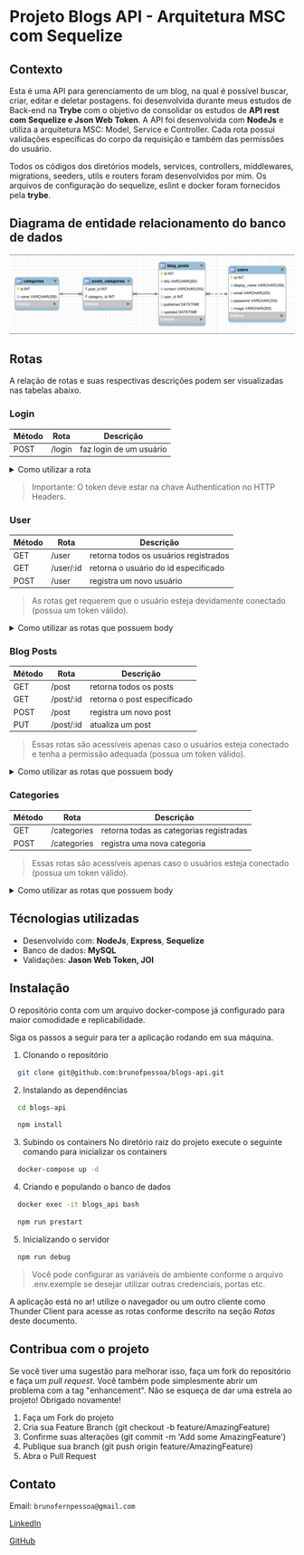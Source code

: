 # Projeto Blogs API - Arquitetura MSC com Sequelize

## Contexto
Esta é uma API para gerenciamento de um blog, na qual é possível buscar, criar, editar e deletar postagens. foi desenvolvida durante meus estudos de Back-end na __Trybe__ com o objetivo de consolidar os estudos de __API rest com Sequelize e Json Web Token__. A API foi desenvolvida com __NodeJs__ e utiliza a arquitetura MSC: Model, Service e Controller. Cada rota possui validações específicas do corpo da requisição e também das permissões do usuário.

Todos os códigos dos diretórios models, services, controllers, middlewares, migrations, seeders, utils e routers foram desenvolvidos por mim. Os arquivos de configuração do sequelize, eslint e docker foram fornecidos pela __trybe__.

## Diagrama de entidade relacionamento do banco de dados

![diagrama entidade relacionamento](./images/diagrama-er.png)

## Rotas

A relação de rotas e suas respectivas descrições podem ser visualizadas nas tabelas abaixo.

### Login
|Método|Rota|Descrição|
|-|-|-|
|POST|/login|faz login de um usuário|

<details>
<summary>Como utilizar a rota</summary>

1. Login de um usuário já cadastrado

  - O corpo da requisição deverá seguir o formato abaixo:
  
  ```js
  {
    "email": "lewishamilton@gmail.com",
    "password": "123456"
  }
  ```

  - Caso não haja erro de validação o retorno deve ser um json web token.
  ```js
  {
    "token": "eyJhbGciOiJIUzI1NiIsInR5cCI6IkpXVCJ9.eyJwYXlsb2FkIjp7ImlkIjo1LCJkaXNwbGF5TmFtZSI6InVzdWFyaW8gZGUgdGVzdGUiLCJlbWFpbCI6InRlc3RlQGVtYWlsLmNvbSIsImltYWdlIjoibnVsbCJ9LCJpYXQiOjE2MjAyNDQxODcsImV4cCI6MTYyMDY3NjE4N30.Roc4byj6mYakYqd9LTCozU1hd9k_Vw5IWKGL4hcCVG8"
  }
  ```
</details>

> Importante: O token deve estar na chave Authentication no HTTP Headers.

### User
|Método|Rota|Descrição|
|-|-|-|
|GET|/user|retorna todos os usuários registrados|
|GET|/user/:id|retorna o usuário do id especificado|
|POST|/user|registra um novo usuário|

> As rotas get requerem que o usuário esteja devidamente conectado (possua um token válido).

<details>
<summary>Como utilizar as rotas que possuem body</summary>

1. Registro de novo user

  - O corpo da requisição deverá seguir o formato abaixo:
  
  ```js
  {
    "displayName": "Brett Wiltshire",
    "email": "brett@email.com",
    "password": "123456",
    "image": "http://4.bp.blogspot.com/_YA50adQ-7vQ/S1gfR_6ufpI/AAAAAAAAAAk/1ErJGgRWZDg/S45/brett.png"
    // a imagem não é obrigatória
  }
  ```

  - Caso não haja erro de validação o retorno deve ser um json web token.
  ```js
  {
    "token": "eyJhbGciOiJIUzI1NiIsInR5cCI6IkpXVCJ9.eyJwYXlsb2FkIjp7ImlkIjo1LCJkaXNwbGF5TmFtZSI6InVzdWFyaW8gZGUgdGVzdGUiLCJlbWFpbCI6InRlc3RlQGVtYWlsLmNvbSIsImltYWdlIjoibnVsbCJ9LCJpYXQiOjE2MjAyNDQxODcsImV4cCI6MTYyMDY3NjE4N30.Roc4byj6mYakYqd9LTCozU1hd9k_Vw5IWKGL4hcCVG8"
  }
  ```

</details>

### Blog Posts
|Método|Rota|Descrição|
|-|-|-|
|GET|/post|retorna todos os posts|
|GET|/post/:id|retorna o post especificado|
|POST|/post|registra um novo post|
|PUT|/post/:id|atualiza um post|

> Essas rotas são acessíveis apenas caso o usuários esteja conectado e tenha a permissão adequada (possua um token válido).

<details>
<summary>Como utilizar as rotas que possuem body</summary>

1. Registro de novo post

  - O corpo da requisição deverá seguir o formato abaixo:
  
  ```js
  {
    "title": "Latest updates, August 1st",
    "content": "The whole text for the blog post goes here in this key",
    "categoryIds": [1, 2]
  }
  ```

  - Caso não haja erro de validação o resultado esperado deve ser algo como:
  ```js
  {
    "id": 3,
    "title": "Latest updates, August 1st",
    "content": "The whole text for the blog post goes here in this key",
    "userId": 1,
    "updated": "2022-05-18T18:00:01.196Z",
    "published": "2022-05-18T18:00:01.196Z"
  }
  ```

2. Atualização de post
  - O corpo da requisição deverá seguir o formato abaixo:
  
  ```js
  {
    "title": "Latest updates, August 1st",
    "content": "The whole text for the blog post goes here in this key"
  }
  ```

  - Caso não haja erro de validação o resultado esperado deve ser algo como:

  ```js
  {
    "id": 3,
    "title": "Latest updates, August 1st",
    "content": "The whole text for the blog post goes here in this key",
    "userId": 1,
    "published": "2022-05-18T18:00:01.000Z",
    "updated": "2022-05-18T18:07:32.000Z",
    "user": {
      "id": 1,
      "displayName": "Lewis Hamilton",
      "email": "lewishamilton@gmail.com",
      "image": "https://upload.wikimedia.org/wikipedia/commons/1/18/Lewis_Hamilton_2016_Malaysia_2.jpg"
    },
    "categories": [
      {
        "id": 1,
        "name": "Inovação"
      },
      {
        "id": 2,
        "name": "Escola"
      }
    ]
  }
  ```
</details>

### Categories
|Método|Rota|Descrição|
|-|-|-|
|GET|/categories|retorna todas as categorias registradas|
|POST|/categories|registra uma nova categoria|

> Essas rotas são acessíveis apenas caso o usuários esteja conectado (possua um token válido).

<details>
<summary>Como utilizar as rotas que possuem body</summary>

1. Registro de nova categoria

  - O corpo da requisição deverá seguir o formato abaixo:
  
  ```js
  {
    "name": "Typescript"
  }
  ```

  - Caso não haja erro de validação o retorno deve ser:
  ```js
  {
    "id": 3,
    "name": "Typescript"
  }
  ```

</details>

## Técnologias utilizadas
- Desenvolvido com: __NodeJs__, __Express__, __Sequelize__
- Banco de dados: __MySQL__
- Validações: __Jason Web Token, JOI__

## Instalação

O repositório conta com um arquivo docker-compose já configurado para maior comodidade e replicabilidade.

Siga os passos a seguir para ter a aplicação rodando em sua máquina.

1. Clonando o repositório
  ```sh
    git clone git@github.com:brunofpessoa/blogs-api.git
  ```
2. Instalando as dependências
  ```sh
    cd blogs-api
  ```
  ```sh
    npm install
  ```
3. Subindo os containers
No diretório raiz do projeto execute o seguinte comando para inicializar os containers
  ```sh
    docker-compose up -d
  ```
4. Criando e populando o banco de dados
  ```sh
    docker exec -it blogs_api bash
  ```
  ```sh
    npm run prestart
  ```
5. Inicializando o servidor
  ``` sh
    npm run debug
  ```
> Você pode configurar as variáveis de ambiente conforme o arquivo .env.exemple se desejar utilizar outras credenciais, portas etc.

A aplicação está no ar! utilize o navegador ou um outro cliente como Thunder Client para acesse as rotas conforme descrito na seção _Rotas_ deste documento.

## Contribua com o projeto
Se você tiver uma sugestão para melhorar isso, faça um fork do repositório e faça um _pull request_. Você também pode simplesmente abrir um problema com a tag "enhancement". Não se esqueça de dar uma estrela ao projeto! Obrigado novamente!

1. Faça um Fork do projeto
2. Cria sua Feature Branch (git checkout -b feature/AmazingFeature)
3. Confirme suas alterações (git commit -m 'Add some AmazingFeature')
4. Publique sua branch (git push origin feature/AmazingFeature)
5. Abra o Pull Request

## Contato

Email: `brunofernpessoa@gmail.com`

[LinkedIn](https://www.linkedin.com/in/jadsoncerqueira/)

[GitHub](https://github.com/jadsoncerqueira/)